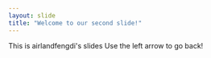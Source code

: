 ```yaml
---
layout: slide
title: "Welcome to our second slide!"
---
```

This is airlandfengdi's slides
Use the left arrow to go back!
